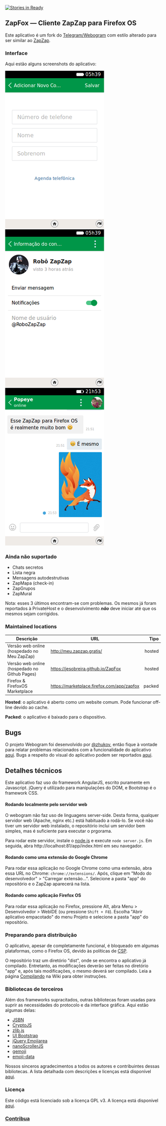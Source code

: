 [![Stories in Ready](https://badge.waffle.io/jesobreira/ZapFox.png?label=ready&title=Ready)](https://waffle.io/jesobreira/ZapFox)
## ZapFox — Cliente ZapZap para Firefox OS

Este aplicativo é um fork do [Telegram/Webogram](https://github.com/zhukov/webogram/) com estilo alterado para ser similar ao [ZapZap](http://zapzap.gratis).


### Interface


Aqui estão alguns screenshots do aplicativo:


![Adicionar novo contato](/app/img/screenshot/1.png)
![Informação do contato](/app/img/screenshot/2.png)
![Conversa](/app/img/screenshot/3.png)


### Ainda não suportado

* Chats secretos
* Lista negra
* Mensagens autodestrutivas
* ZapMapa (check-in)
* ZapGrupos
* ZapMural

Nota: esses 3 últimos encontram-se com problemas. Os mesmos já foram reportados à PrivateHost e o desenvolvimento ***não*** deve iniciar até que os mesmos sejam corrigidos.


### Maintained locations


| Descrição        | URL           | Tipo  |
| ------------- |-------------| -----:|
| Versão web online (hospedado no Meu ZapZap)      | http://meu.zapzap.gratis/ | hosted
| Versão web online (hospedado no Github Pages)      | https://jesobreira.github.io/ZapFox | hosted
| Firefox & FirefoxOS Marketplace | https://marketplace.firefox.com/app/zapfox |    packed



**Hosted**: o aplicativo é aberto como um website comum. Pode funcionar off-line devido ao cache.

**Packed**: o aplicativo é baixado para o dispositivo.

## Bugs

O projeto Webogram foi desenvolvido por [@zhukov](https://github.com/zhukov), então fique à vontade para relatar problemas relacionados com a funcionalidade do aplicativo [aqui](https://github.com/zhukov/webogram/issues). Bugs a respeito do visual do aplicativo podem ser reportados [aqui](https://github.com/jesobreira/ZapFox/issues).


## Detalhes técnicos

Este aplicativo faz uso do framework AngularJS, escrito puramente em Javascript. jQuery é utilizado para manipulações do DOM, e Bootstrap é o framework CSS.


#### Rodando localmente pelo servidor web

O webogram não faz uso de linguagens server-side. Desta forma, qualquer servidor web (Apache, nginx etc.) está habituado a rodá-lo. Se você não tiver um servidor web instalado, o repositório inclui um servidor bem simples, mas é suficiente para executar o prgorama.

Para rodar este servidor, instale o [node.js](http://nodejs.org/) e execute `node server.js`. Em seguida, abra http://localhost:81/app/index.html em seu navegador.

#### Rodando como uma extensão do Google Chrome

Para rodar essa aplicação no Google Chrome como uma extensão, abra essa URL no Chrome: `chrome://extensions/`. Após, clique em "Modo do desenvolvedor" > "Carregar extensão...". Selecione a pasta "app" do repositório e o ZapZap aparecerá na lista.

#### Rodando como aplicação Firefox OS

Para rodar essa aplicação no Firefox, pressione Alt, abra Menu > Desenvolvedor > WebIDE (ou pressione `Shift + F8`). Escolha "Abrir aplicativo empacotado" do menu Projeto e selecione a pasta "app" do repositório.

### Preparando para distribuição

O aplicativo, apesar de completamente funcional, é bloqueado em algumas plataformas, como o Firefox OS, devido às políticas de [CSP](https://developer.mozilla.org/pt-BR/Apps/CSP).

O repositório traz um diretório "dist", onde se encontra o aplicativo já compilado. Entretanto, as modificações deverão ser feitas no diretório "app" e, após tais modificações, o mesmo deverá ser compilado. Leia a página [Compilando](https://github.com/jesobreira/ZapFox/wiki/Compilando) na Wiki para obter instruções.


### Bibliotecas de terceiros

Além dos frameworks supracitados, outras bibliotecas foram usadas para suprir as necessidades do protocolo e da interface gráfica. Aqui estão algumas delas:

* [JSBN](http://www-cs-students.stanford.edu/~tjw/jsbn/)
* [CryptoJS](https://code.google.com/p/crypto-js/)
* [zlib.js](https://github.com/imaya/zlib.js)
* [UI Bootstrap](http://angular-ui.github.io/bootstrap/)
* [jQuery Emojiarea](https://github.com/diy/jquery-emojiarea)
* [nanoScrollerJS](https://github.com/jamesflorentino/nanoScrollerJS)
* [gemoji](https://github.com/github/gemoji)
* [emoji-data](https://github.com/iamcal/emoji-data)
 

Nossos sinceros agradecimentos a todos os autores e contribuintes dessas bibliotecas. A lista detalhada com descrições e licenças está disponível [aqui](/app/vendor).


### Licença

Este código está licenciado sob a licença GPL v3. A licença está disponível [aqui](/LICENSE).


### [Contribua](CONTRIBUTING.md)
